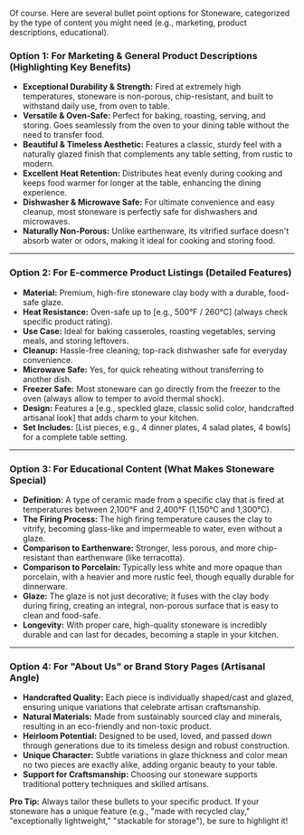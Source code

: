 Of course. Here are several bullet point options for Stoneware, categorized by the type of content you might need (e.g., marketing, product descriptions, educational).

### **Option 1: For Marketing & General Product Descriptions (Highlighting Key Benefits)**

*   **Exceptional Durability & Strength:** Fired at extremely high temperatures, stoneware is non-porous, chip-resistant, and built to withstand daily use, from oven to table.
*   **Versatile & Oven-Safe:** Perfect for baking, roasting, serving, and storing. Goes seamlessly from the oven to your dining table without the need to transfer food.
*   **Beautiful & Timeless Aesthetic:** Features a classic, sturdy feel with a naturally glazed finish that complements any table setting, from rustic to modern.
*   **Excellent Heat Retention:** Distributes heat evenly during cooking and keeps food warmer for longer at the table, enhancing the dining experience.
*   **Dishwasher & Microwave Safe:** For ultimate convenience and easy cleanup, most stoneware is perfectly safe for dishwashers and microwaves.
*   **Naturally Non-Porous:** Unlike earthenware, its vitrified surface doesn't absorb water or odors, making it ideal for cooking and storing food.

---

### **Option 2: For E-commerce Product Listings (Detailed Features)**

*   **Material:** Premium, high-fire stoneware clay body with a durable, food-safe glaze.
*   **Heat Resistance:** Oven-safe up to [e.g., 500°F / 260°C] (always check specific product rating).
*   **Use Case:** Ideal for baking casseroles, roasting vegetables, serving meals, and storing leftovers.
*   **Cleanup:** Hassle-free cleaning; top-rack dishwasher safe for everyday convenience.
*   **Microwave Safe:** Yes, for quick reheating without transferring to another dish.
*   **Freezer Safe:** Most stoneware can go directly from the freezer to the oven (always allow to temper to avoid thermal shock).
*   **Design:** Features a [e.g., speckled glaze, classic solid color, handcrafted artisanal look] that adds charm to your kitchen.
*   **Set Includes:** [List pieces, e.g., 4 dinner plates, 4 salad plates, 4 bowls] for a complete table setting.

---

### **Option 3: For Educational Content (What Makes Stoneware Special)**

*   **Definition:** A type of ceramic made from a specific clay that is fired at temperatures between 2,100°F and 2,400°F (1,150°C and 1,300°C).
*   **The Firing Process:** The high firing temperature causes the clay to vitrify, becoming glass-like and impermeable to water, even without a glaze.
*   **Comparison to Earthenware:** Stronger, less porous, and more chip-resistant than earthenware (like terracotta).
*   **Comparison to Porcelain:** Typically less white and more opaque than porcelain, with a heavier and more rustic feel, though equally durable for dinnerware.
*   **Glaze:** The glaze is not just decorative; it fuses with the clay body during firing, creating an integral, non-porous surface that is easy to clean and food-safe.
*   **Longevity:** With proper care, high-quality stoneware is incredibly durable and can last for decades, becoming a staple in your kitchen.

---

### **Option 4: For "About Us" or Brand Story Pages (Artisanal Angle)**

*   **Handcrafted Quality:** Each piece is individually shaped/cast and glazed, ensuring unique variations that celebrate artisan craftsmanship.
*   **Natural Materials:** Made from sustainably sourced clay and minerals, resulting in an eco-friendly and non-toxic product.
*   **Heirloom Potential:** Designed to be used, loved, and passed down through generations due to its timeless design and robust construction.
*   **Unique Character:** Subtle variations in glaze thickness and color mean no two pieces are exactly alike, adding organic beauty to your table.
*   **Support for Craftsmanship:** Choosing our stoneware supports traditional pottery techniques and skilled artisans.

**Pro Tip:** Always tailor these bullets to your specific product. If your stoneware has a unique feature (e.g., "made with recycled clay," "exceptionally lightweight," "stackable for storage"), be sure to highlight it!